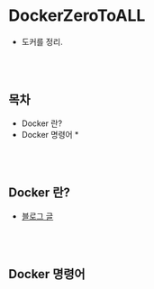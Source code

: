 # DockerZeroToALL
* 도커를 정리.

<BR><BR>

## 목차
* Docker 란?
* Docker 명령어
    * 

<BR><BR>

## Docker 란?
* [블로그 글](https://pasudo123.tistory.com/398)

<BR><BR>

## Docker 명령어